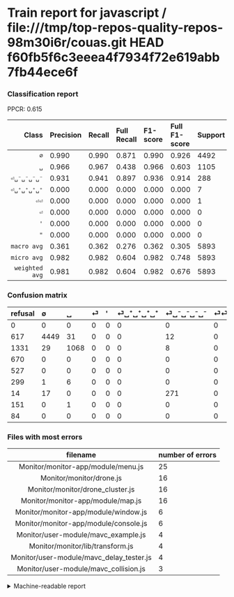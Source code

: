 # Train report for javascript / file:///tmp/top-repos-quality-repos-98m30i6r/couas.git HEAD f60fb5f6c3eeea4f7934f72e619abb7fb44ece6f

### Classification report

PPCR: 0.615

| Class | Precision | Recall | Full Recall | F1-score | Full F1-score | Support | Full Support | PPCR |
|------:|:----------|:-------|:------------|:---------|:---------|:--------|:-------------|:-----|
| `∅` | 0.990| 0.990| 0.871| 0.990| 0.926| 4492| 5109| 0.879 |
| `␣` | 0.966| 0.967| 0.438| 0.966| 0.603| 1105| 2436| 0.454 |
| `⏎␣⁻␣⁻␣⁻␣⁻` | 0.931| 0.941| 0.897| 0.936| 0.914| 288| 302| 0.954 |
| `⏎␣⁺␣⁺␣⁺␣⁺` | 0.000| 0.000| 0.000| 0.000| 0.000| 7| 306| 0.023 |
| `⏎⏎` | 0.000| 0.000| 0.000| 0.000| 0.000| 1| 152| 0.007 |
| `⏎` | 0.000| 0.000| 0.000| 0.000| 0.000| 0| 670| 0.000 |
| `'` | 0.000| 0.000| 0.000| 0.000| 0.000| 0| 527| 0.000 |
| `"` | 0.000| 0.000| 0.000| 0.000| 0.000| 0| 84| 0.000 |
| `macro avg` | 0.361| 0.362| 0.276| 0.362| 0.305| 5893| 9586| 0.615 |
| `micro avg` | 0.982| 0.982| 0.604| 0.982| 0.748| 5893| 9586| 0.615 |
| `weighted avg` | 0.981| 0.982| 0.604| 0.982| 0.676| 5893| 9586| 0.615 |

### Confusion matrix

|refusal|  ∅| ␣| ⏎| '| ⏎␣⁺␣⁺␣⁺␣⁺| ⏎␣⁻␣⁻␣⁻␣⁻| ⏎⏎| "| 
|:---|:---|:---|:---|:---|:---|:---|:---|:---|
|0 |0 |0 |0 |0 |0 |0 |0 |0 |
|617 |4449 |31 |0 |0 |0 |12 |0 |0 |
|1331 |29 |1068 |0 |0 |0 |8 |0 |0 |
|670 |0 |0 |0 |0 |0 |0 |0 |0 |
|527 |0 |0 |0 |0 |0 |0 |0 |0 |
|299 |1 |6 |0 |0 |0 |0 |0 |0 |
|14 |17 |0 |0 |0 |0 |271 |0 |0 |
|151 |0 |1 |0 |0 |0 |0 |0 |0 |
|84 |0 |0 |0 |0 |0 |0 |0 |0 |

### Files with most errors

| filename | number of errors|
|:----:|:-----|
| Monitor/monitor-app/module/menu.js | 25 |
| Monitor/monitor/drone.js | 16 |
| Monitor/monitor/drone_cluster.js | 16 |
| Monitor/monitor-app/module/map.js | 16 |
| Monitor/monitor-app/module/window.js | 6 |
| Monitor/monitor-app/module/console.js | 6 |
| Monitor/user-module/mavc_example.js | 4 |
| Monitor/monitor/lib/transform.js | 4 |
| Monitor/user-module/mavc_delay_tester.js | 4 |
| Monitor/user-module/mavc_collision.js | 3 |

<details>
    <summary>Machine-readable report</summary>
```json
{
  "cl_report": {"\"": {"f1-score": 0.0, "precision": 0.0, "recall": 0.0, "support": 0}, "\u0027": {"f1-score": 0.0, "precision": 0.0, "recall": 0.0, "support": 0}, "macro avg": {"f1-score": 0.3615202580959091, "precision": 0.3608074617490189, "recall": 0.3622394357327948, "support": 5893}, "micro avg": {"f1-score": 0.9821822501272697, "precision": 0.9821822501272697, "recall": 0.9821822501272697, "support": 5893}, "weighted avg": {"f1-score": 0.9815260210887219, "precision": 0.9808726215103758, "recall": 0.9821822501272697, "support": 5893}, "\u2205": {"f1-score": 0.9899866488651534, "precision": 0.9895462633451957, "recall": 0.9904274265360641, "support": 4492}, "\u23ce": {"f1-score": 0.0, "precision": 0.0, "recall": 0.0, "support": 0}, "\u23ce\u23ce": {"f1-score": 0.0, "precision": 0.0, "recall": 0.0, "support": 1}, "\u23ce\u2423\u207a\u2423\u207a\u2423\u207a\u2423\u207a": {"f1-score": 0.0, "precision": 0.0, "recall": 0.0, "support": 7}, "\u23ce\u2423\u207b\u2423\u207b\u2423\u207b\u2423\u207b": {"f1-score": 0.9360967184801382, "precision": 0.9312714776632303, "recall": 0.9409722222222222, "support": 288}, "\u2423": {"f1-score": 0.966078697421981, "precision": 0.9656419529837251, "recall": 0.9665158371040724, "support": 1105}},
  "cl_report_full": {"\"": {"f1-score": 0.0, "precision": 0.0, "recall": 0.0, "support": 84}, "\u0027": {"f1-score": 0.0, "precision": 0.0, "recall": 0.0, "support": 527}, "macro avg": {"f1-score": 0.30542978200139875, "precision": 0.3608074617490189, "recall": 0.2758238556739687, "support": 9586}, "micro avg": {"f1-score": 0.7478519284191485, "precision": 0.9821822501272697, "recall": 0.603797204256207, "support": 9586}, "weighted avg": {"f1-score": 0.6757765441144465, "precision": 0.8021218071305294, "recall": 0.603797204256207, "support": 9586}, "\u2205": {"f1-score": 0.9263925039042165, "precision": 0.9895462633451957, "recall": 0.8708162066940693, "support": 5109}, "\u23ce": {"f1-score": 0.0, "precision": 0.0, "recall": 0.0, "support": 670}, "\u23ce\u23ce": {"f1-score": 0.0, "precision": 0.0, "recall": 0.0, "support": 152}, "\u23ce\u2423\u207a\u2423\u207a\u2423\u207a\u2423\u207a": {"f1-score": 0.0, "precision": 0.0, "recall": 0.0, "support": 306}, "\u23ce\u2423\u207b\u2423\u207b\u2423\u207b\u2423\u207b": {"f1-score": 0.9139966273187183, "precision": 0.9312714776632303, "recall": 0.8973509933774835, "support": 302}, "\u2423": {"f1-score": 0.6030491247882553, "precision": 0.9656419529837251, "recall": 0.43842364532019706, "support": 2436}},
  "ppcr": 0.6147506780721886
}
```
</details>
